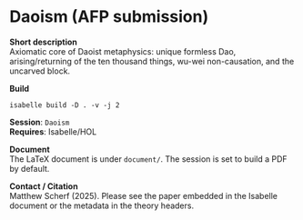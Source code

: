 # Daoism (AFP submission)

**Short description**  
Axiomatic core of Daoist metaphysics: unique formless Dao, arising/returning of the ten thousand things, wu-wei non-causation, and the uncarved block.

**Build**  
```
isabelle build -D . -v -j 2
```

**Session**: `Daoism`  
**Requires**: Isabelle/HOL

**Document**  
The LaTeX document is under `document/`. The session is set to build a PDF by default.

**Contact / Citation**  
Matthew Scherf (2025). Please see the paper embedded in the Isabelle document or the metadata in the theory headers.
